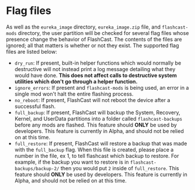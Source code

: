 Flag files
==========

As well as the `eureka_image` directory, `eureka_image.zip` file, and
`flashcast-mods` directory, the user partition will be checked for several
flag files whose presence change the behavior of FlashCast. The contents of
the files are ignored; all that matters is whether or not they exist. The
supported flag files are listed below:

- `dry_run`: If present, built-in helper functions which would normally be
    destructive will not instead print a log message detailing what they would
    have done. **This does not affect calls to destructive system utilities
    which don't go through a helper function.**
- `ignore_errors`: If present and `flashcast-mods` is being used, an error in
    a single mod won't halt the entire flashing process.
- `no_reboot`: If present, FlashCast will not reboot the device after a
    successful flash.
- `full_backup`: If present, FlashCast will backup the System, Recovery, Kernel, and
    UserData partitions into a folder called `flashcast-backups` before any mods are flashed.
    This feature should **ONLY** be used by developers. This feature is currently in Alpha, and
    should not be relied on at this time.
- `full_restore`: If present, FlashCast will restore a backup that was made with the `full_backup` flag.
    When this file is created, please place a number in the file, ex 1, to tell flashcast which backup to restore.
    For example, if the backup you want to restore is in `flashcast-backups/backup-2/` then you would put `2` inside of 
    `full_restore`.
    This feature should **ONLY** be used by developers. This feature is currently in Alpha, and
    should not be relied on at this time.